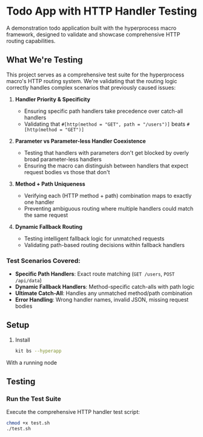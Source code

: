 # Todo App with HTTP Handler Testing

A demonstration todo application built with the hyperprocess macro framework, designed to validate and showcase comprehensive HTTP routing capabilities.

## What We're Testing

This project serves as a comprehensive test suite for the hyperprocess macro's HTTP routing system. We're validating that the routing logic correctly handles complex scenarios that previously caused issues:

1. **Handler Priority & Specificity**
   - Ensuring specific path handlers take precedence over catch-all handlers
   - Validating that `#[http(method = "GET", path = "/users")]` beats `#[http(method = "GET")]`

2. **Parameter vs Parameter-less Handler Coexistence** 
   - Testing that handlers with parameters don't get blocked by overly broad parameter-less handlers
   - Ensuring the macro can distinguish between handlers that expect request bodies vs those that don't

3. **Method + Path Uniqueness**
   - Verifying each (HTTP method + path) combination maps to exactly one handler
   - Preventing ambiguous routing where multiple handlers could match the same request

4. **Dynamic Fallback Routing**
   - Testing intelligent fallback logic for unmatched requests
   - Validating path-based routing decisions within fallback handlers

### **Test Scenarios Covered:**

- **Specific Path Handlers**: Exact route matching (`GET /users`, `POST /api/data`)
- **Dynamic Fallback Handlers**: Method-specific catch-alls with path logic
- **Ultimate Catch-All**: Handles any unmatched method/path combination  
- **Error Handling**: Wrong handler names, invalid JSON, missing request bodies

## Setup

1. Install 
   ```bash
   kit bs --hyperapp
   ```

With a running node

## Testing

### Run the Test Suite

Execute the comprehensive HTTP handler test script:

```bash
chmod +x test.sh
./test.sh
```



